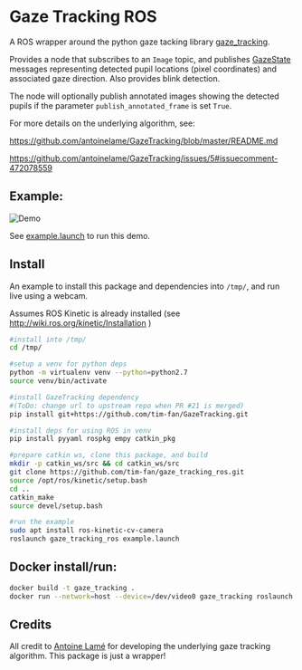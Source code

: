 # Gaze Tracking ROS
A ROS wrapper around the python gaze tacking library [gaze_tracking](https://github.com/antoinelame/GazeTracking).

Provides a node that subscribes to an `Image` topic, and publishes [GazeState](msg/GazeState.msg) messages representing detected pupil locations (pixel coordinates) and associated gaze direction. Also provides blink detection.

The node will optionally publish annotated images showing the detected pupils if the parameter `publish_annotated_frame` is set `True`.

For more details on the underlying algorithm, see:

https://github.com/antoinelame/GazeTracking/blob/master/README.md

https://github.com/antoinelame/GazeTracking/issues/5#issuecomment-472078559

## Example:
![Demo](https://imgur.com/EAtOqJv.gif "Demo")

See [example.launch](launch/example.launch) to run this demo.

## Install
An example to install this package and dependencies into `/tmp/`, and run live using a webcam.

Assumes ROS Kinetic is already installed (see http://wiki.ros.org/kinetic/Installation )
```bash
#install into /tmp/
cd /tmp/

#setup a venv for python deps
python -m virtualenv venv --python=python2.7
source venv/bin/activate

#install GazeTracking dependency
#(ToDo: change url to upstream repo when PR #21 is merged)
pip install git+https://github.com/tim-fan/GazeTracking.git

#install deps for using ROS in venv
pip install pyyaml rospkg empy catkin_pkg

#prepare catkin ws, clone this package, and build
mkdir -p catkin_ws/src && cd catkin_ws/src
git clone https://github.com/tim-fan/gaze_tracking_ros.git
source /opt/ros/kinetic/setup.bash 
cd ..
catkin_make
source devel/setup.bash

#run the example
sudo apt install ros-kinetic-cv-camera
roslaunch gaze_tracking_ros example.launch

```

## Docker install/run:
```bash
docker build -t gaze_tracking .
docker run --network=host --device=/dev/video0 gaze_tracking roslaunch gaze_tracking_ros example.launch gui:=false
```

## Credits
All credit  to [Antoine Lamé](https://github.com/antoinelame) for developing the underlying gaze tracking algorithm. This package is just a wrapper!